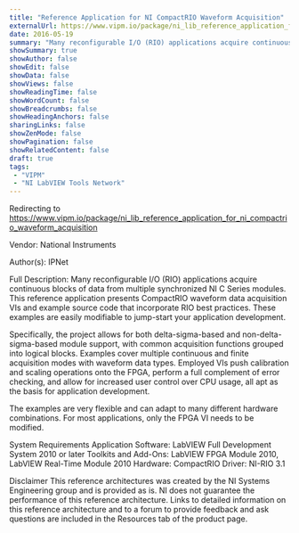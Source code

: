```yaml
---
title: "Reference Application for NI CompactRIO Waveform Acquisition"
externalUrl: https://www.vipm.io/package/ni_lib_reference_application_for_ni_compactrio_waveform_acquisition
date: 2016-05-19
summary: "Many reconfigurable I/O (RIO) applications acquire continuous blocks of data from multiple synchronized NI C Series modules."
showSummary: true
showAuthor: false
showEdit: false
showData: false
showViews: false
showReadingTime: false
showWordCount: false
showBreadcrumbs: false
showHeadingAnchors: false
sharingLinks: false
showZenMode: false
showPagination: false
showRelatedContent: false
draft: true
tags:
 - "VIPM"
 - "NI LabVIEW Tools Network"
---
```


Redirecting to https://www.vipm.io/package/ni_lib_reference_application_for_ni_compactrio_waveform_acquisition

Vendor: National Instruments

Author(s): IPNet
 
Full Description:
Many reconfigurable I/O (RIO) applications acquire continuous blocks of data from multiple synchronized NI C Series modules. This reference application presents CompactRIO waveform data acquisition VIs and example source code that incorporate RIO best practices. These examples are easily modifiable to jump-start your application development.

Specifically, the project allows for both delta-sigma-based and non-delta-sigma-based module support, with common acquisition functions grouped into logical blocks. Examples cover multiple continuous and finite acquisition modes with waveform data types. Employed VIs push calibration and scaling operations onto the FPGA, perform a full complement of error checking, and allow for increased user control over CPU usage, all apt as the basis for application development.

The examples are very flexible and can adapt to many different hardware combinations. For most applications, only the FPGA VI needs to be modified.

System Requirements
Application Software: LabVIEW Full Development System 2010 or later
Toolkits and Add-Ons: LabVIEW FPGA Module 2010, LabVIEW Real-Time Module 2010
Hardware: CompactRIO
Driver: NI-RIO 3.1

Disclaimer
This reference architectures was created by the NI Systems Engineering group and is provided as is. NI does not guarantee the performance of this reference architecture.
Links to detailed information on this reference architecture and to a forum to provide feedback and ask questions are included in the Resources tab of the product page.
